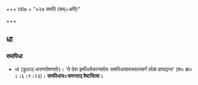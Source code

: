 +++
title = "०२७ समपि (सम्+अपि)"

+++

## धा
### समपिधा
- धा (डुधाञ् धारणपोषणयोः)।
'ते देवा इमाँल्लोकान्सर्वतः समपिधायावस्तात्स्वर्गं लोकं प्रापद्यन्त' (श० ब्रा० ८।६।१।२३)। **समपिधाय=समन्ताद् वेष्टयित्वा।**
